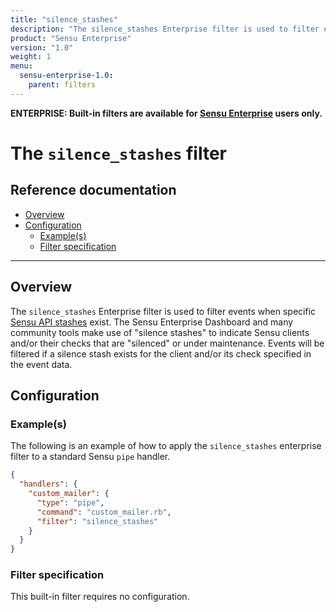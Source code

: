 ```yaml
---
title: "silence_stashes"
description: "The silence_stashes Enterprise filter is used to filter events when specific Sensu API stashes exist."
product: "Sensu Enterprise"
version: "1.0"
weight: 1
menu:
  sensu-enterprise-1.0:
    parent: filters
---
```

**ENTERPRISE: Built-in filters are available for [Sensu Enterprise][0]
users only.**

# The `silence_stashes` filter

## Reference documentation

- [Overview](#overview)
- [Configuration](#configuration)
  - [Example(s)](#examples)
  - [Filter specification](#filter-specification)

--------------------------------------------------------------------------------

## Overview

The `silence_stashes` Enterprise filter is used to filter events when specific
[Sensu API stashes][1] exist. The Sensu Enterprise Dashboard and many community
tools make use of "silence stashes" to indicate Sensu clients and/or their
checks that are "silenced" or under maintenance. Events will be filtered if a
silence stash exists for the client and/or its check specified in the event
data.

## Configuration

### Example(s)

The following is an example of how to apply the `silence_stashes` enterprise
filter to a standard Sensu `pipe` handler.

~~~ json
{
  "handlers": {
    "custom_mailer": {
      "type": "pipe",
      "command": "custom_mailer.rb",
      "filter": "silence_stashes"
    }
  }
}
~~~

### Filter specification

This built-in filter requires no configuration.




[?]:  #
[0]:  /enterprise
[1]:  ../../reference/stashes.html

